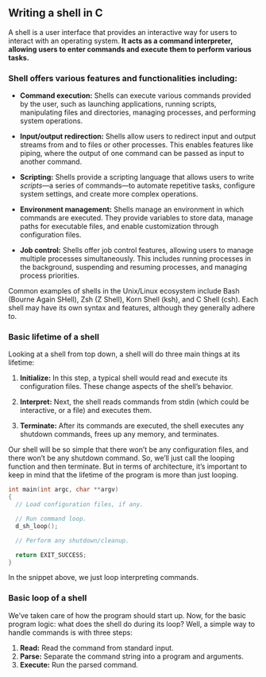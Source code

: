 ## Writing a shell in C
A shell is a user interface that provides an interactive way for users to interact with an operating system. 
**It acts as a command interpreter, allowing users to enter commands and execute them to perform various tasks.**

### Shell offers various features and functionalities including:
- **Command execution:** Shells can execute various commands provided by the user, such as launching applications, running scripts, manipulating files and directories, managing processes, and performing system operations.

- **Input/output redirection:** Shells allow users to redirect input and output streams from and to files or other processes. This enables features like piping, where the output of one command can be passed as input to another command.

- **Scripting:** Shells provide a scripting language that allows users to write *scripts*—a series of commands—to automate repetitive tasks, configure system settings, and create more complex operations.

- **Environment management:** Shells manage an environment in which commands are executed. They provide variables to store data, manage paths for executable files, and enable customization through configuration files.

- **Job control:** Shells offer job control features, allowing users to manage multiple processes simultaneously. This includes running processes in the background, suspending and resuming processes, and managing process priorities.

Common examples of shells in the Unix/Linux ecosystem include Bash (Bourne Again SHell), Zsh (Z Shell), Korn Shell (ksh), and C Shell (csh). Each shell may have its own syntax and features, although they generally adhere to.

### Basic lifetime of a shell
Looking at a shell from top down, a shell will do three main things at its lifetime:

1. **Initialize:** In this step, a typical shell would read and execute its configuration files. These change aspects of the shell’s behavior.

1. **Interpret:** Next, the shell reads commands from stdin (which could be interactive, or a file) and executes them.

1. **Terminate:** After its commands are executed, the shell executes any shutdown commands, frees up any memory, and terminates.

Our shell will be so simple that there won’t be any configuration files, and there won’t be any shutdown command. So, we’ll just call the looping function and then terminate. But in terms of architecture, it’s important to keep in mind that the lifetime of the program is more than just looping.

```c
int main(int argc, char **argv)
{
  // Load configuration files, if any.

  // Run command loop.
  d_sh_loop();

  // Perform any shutdown/cleanup.

  return EXIT_SUCCESS;
}
```

In the snippet above, we just loop interpreting commands.

### Basic loop of a shell
We’ve taken care of how the program should start up. Now, for the basic program logic: what does the shell do during its loop? Well, a simple way to handle commands is with three steps:

1. **Read:** Read the command from standard input.
1. **Parse:** Separate the command string into a program and arguments.
1. **Execute:** Run the parsed command.